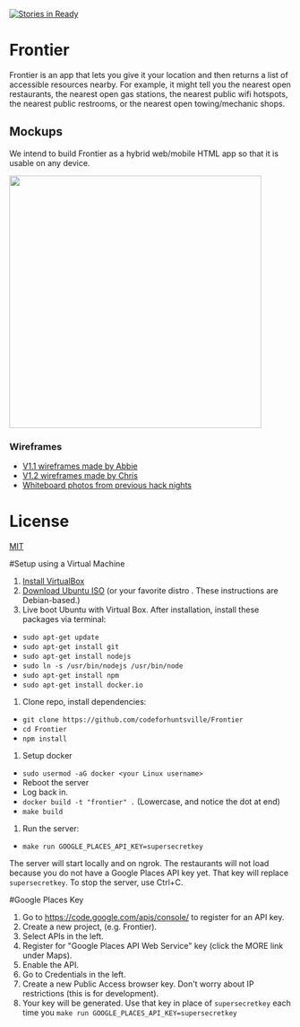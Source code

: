 [![Stories in Ready](https://badge.waffle.io/codeforhuntsville/Frontier.png?label=ready&title=Ready)](https://waffle.io/codeforhuntsville/Frontier)

# Frontier
Frontier is an app that lets you give it your location and then returns a list of accessible resources nearby. For example, it might tell you the nearest open restaurants, the nearest open gas stations, the nearest public wifi hotspots, the nearest public restrooms, or the nearest open towing/mechanic shops.


## Mockups
We intend to build Frontier as a hybrid web/mobile HTML app so that it is usable on any device.

<img src="http://i.imgur.com/KzCHSbC.jpg" height="450">

### Wireframes

* [V1.1 wireframes made by Abbie](https://frcv.net/files/mockups/Wireframe-OnTheFly_V1.pdf)
* [V1.2 wireframes made by Chris](http://lrdy2r.axshare.com/)
* [Whiteboard photos from previous hack nights](https://frcv.net/files/mockups/meetups-whiteboard/) 

# License
[MIT](/LICENSE.txt)

#Setup using a Virtual Machine

1. [Install VirtualBox](https://www.virtualbox.org/)
1. [Download Ubuntu ISO](http://www.ubuntu.com/) (or your favorite distro . These instructions are Debian-based.)
1. Live boot Ubuntu with Virtual Box. After installation, install these packages via terminal:
  * `sudo apt-get update`
  * `sudo apt-get install git`
  * `sudo apt-get install nodejs`
  * `sudo ln -s /usr/bin/nodejs /usr/bin/node`
  * `sudo apt-get install npm`
  * `sudo apt-get install docker.io`
1. Clone repo, install dependencies:
  *  `git clone https://github.com/codeforhuntsville/Frontier`
  * `cd Frontier`
  * `npm install`
1. Setup docker
  * `sudo usermod -aG docker <your Linux username>`
  * Reboot the server
  * Log back in.
  * `docker build -t "frontier" .` (Lowercase, and notice the dot at end)
  * `make build`
1. Run the server:
  * `make run GOOGLE_PLACES_API_KEY=supersecretkey`

The server will start locally and on ngrok. The restaurants will not load because you do not have a Google Places API key yet. That key will replace `supersecretkey`. To stop the server, use Ctrl+C.


#Google Places Key

1. Go to https://code.google.com/apis/console/ to register for an API key.
1. Create a new project, (e.g. Frontier).
1. Select APIs in the left.
1. Register for "Google Places API Web Service" key (click the MORE link under Maps).
1. Enable the API.
1. Go to Credentials in the left.
1. Create a new Public Access browser key. Don't worry about IP restrictions (this is for development).
1. Your key will be generated. Use that key in place of `supersecretkey` each time you `make run GOOGLE_PLACES_API_KEY=supersecretkey`
